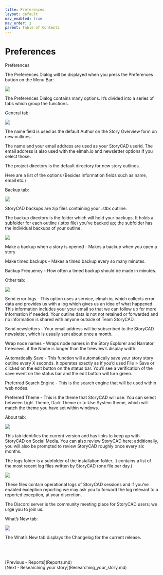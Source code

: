 ```yaml
---
title: Preferences
layout: default
nav_enabled: true
nav_order: 1
parent: Table of Contents
---
```

# Preferences #
Preferences

The Preferences Dialog will be displayed when you press the Preferences button on the Menu Bar:

![](Prefences-CommandBar-Button-1.png)



The Preferences Dialog contains many options. It’s divided into a series of tabs which group the functions.

General tab:

![](Preferences-General-tab.png)

The name field is used as the default Author on the Story Overview form on new outlines.

The name and your email address are used as your StoryCAD userid. The email address is also used with the elmah.io and newsletter options if you select those.

The project directory is the default directory for new story outlines.

Here are a list of the options (Besides information fields such as name, email etc.)

Backup tab:

![](Preferences-Backup-tab.png)

StoryCAD backups are  zip files containing your .stbx outline. 

The backup directory is the folder which will hold your backups. It holds a subfolder for each outline (.stbx file) you’ve backed up; the subfolder has the individual backups of your outline:

![](Backup-Folder-Hierarchy.png)

Make a backup when a story is opened - Makes a backup when you open a story

Make timed backups - Makes a timed backup every so many minutes.

Backup Frequency - How often a timed backup should be made in minutes.

Other tab:

![](Preferences-Other-tab.png)

Send error logs - This option uses a service, elmah.io, which collects error data and provides us with a log which gives us an idea of what happened. This information includes your your email so that we can follow up for more information if needed. Your outline data is not not retained or forwarded and no
information is shared with anyone outside of Team StoryCAD.

Send newsletters - Your email address will be subscribed to the StoryCAD newsletter, which is usually sent about once a month.

Wrap node names - Wraps node names in the Story Explorer and Narrator treeviews, if the Name is longer than the treeview’s display width.

Automatically Save - This function will automatically save your story  story outline every X seconds. It operates exactly as if you’d used File > Save or clicked on the edit button on the status bar.  You’ll see a verification of the save event on the status bar and the edit button will turn green. 

Preferred Search Engine - This is the search engine that will be used within web nodes.

Preferred Theme - This is the theme that StoryCAD will use. You can select between Light Theme, Dark Theme or to Use System theme, which will match the theme you have set within windows.

About tab:

![](Preferences-About-tab.png)

This tab identifies the current version and has links to keep up with StoryCAD on Social Media. You can also review StoryCAD here; additionally, you will also be prompted to review StoryCAD roughly once every six months.

The logs folder is a subfolder of the installation folder. It contains a list of the most recent log files written by StoryCAD (one file per day.)

![](Logs-Folder-Display.png)

These files contain operational logs of StoryCAD sessions and if you’ve enabled exception reporting we may ask you to forward the log relevant to a reported exception, at your discretion.

The Discord server is the community meeting place for StoryCAD users; we urge you to join us.

What’s New tab:

![](Preferences-Whats-New-tb.png)

The What’s New tab displays the Changelog for the current release. 
 <br/>
 <br/>

 <br/>
 <br/>
[Previous - Reports](Reports.md) <br/>
[Next - Researching your story](Researching_your_story.md) <br/>
